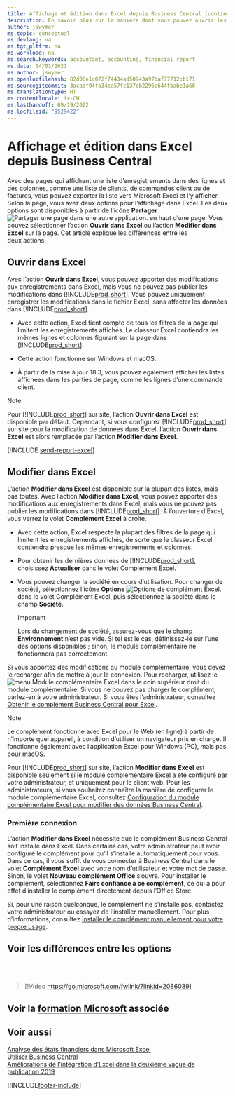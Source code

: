 ```yaml
---
title: Affichage et édition dans Excel depuis Business Central (contient une vidéo)
description: En savoir plus sur la manière dont vous pouvez ouvrir les pages dans Microsoft Excel à partir de Business Central pour une meilleure analyse de données.
author: jswymer
ms.topic: conceptual
ms.devlang: na
ms.tgt_pltfrm: na
ms.workload: na
ms.search.keywords: accountant, accounting, financial report
ms.date: 04/01/2021
ms.author: jswymer
ms.openlocfilehash: 82d08e1c072f74434ad50943a97baf77712cb171
ms.sourcegitcommit: 3acadf94fa34ca57fc137cb2296e644fbabc1a60
ms.translationtype: HT
ms.contentlocale: fr-CH
ms.lasthandoff: 09/19/2022
ms.locfileid: "9529422"
---
```

# <a name="viewing-and-editing-in-excel-from-business-central"></a>Affichage et édition dans Excel depuis Business Central

Avec des pages qui affichent une liste d’enregistrements dans des lignes et des colonnes, comme une liste de clients, de commandes client ou de factures, vous pouvez exporter la liste vers Microsoft Excel et l’y afficher. Selon la page, vous avez deux options pour l’affichage dans Excel. Les deux options sont disponibles à partir de l’icône **Partager** ![Partager une page dans une autre application.](media/share-icon.png) en haut d’une page. Vous pouvez sélectionner l’action **Ouvrir dans Excel** ou l’action **Modifier dans Excel** sur la page. Cet article explique les différences entre les deux actions.

## <a name="open-in-excel"></a>Ouvrir dans Excel

Avec l’action **Ouvrir dans Excel**, vous pouvez apporter des modifications aux enregistrements dans Excel, mais vous ne pouvez pas publier les modifications dans [!INCLUDE[prod_short](includes/prod_short.md)]. Vous pouvez uniquement enregistrer les modifications dans le fichier Excel, sans affecter les données dans [!INCLUDE[prod_short](includes/prod_short.md)].

- Avec cette action, Excel tient compte de tous les filtres de la page qui limitent les enregistrements affichés. Le classeur Excel contiendra les mêmes lignes et colonnes figurant sur la page dans [!INCLUDE[prod_short](includes/prod_short.md)].

- Cette action fonctionne sur Windows et macOS.

- À partir de la mise à jour 18.3, vous pouvez également afficher les listes affichées dans les parties de page, comme les lignes d’une commande client. 

> [!NOTE]
> Pour [!INCLUDE[prod_short](includes/prod_short.md)] sur site, l’action **Ouvrir dans Excel** est disponible par défaut. Cependant, si vous configurez [!INCLUDE[prod_short](includes/prod_short.md)] sur site pour la modification de données dans Excel, l’action **Ouvrir dans Excel** est alors remplacée par l’action **Modifier dans Excel**.

[!INCLUDE [send-report-excel](includes/send-report-excel.md)]  

## <a name="edit-in-excel"></a>Modifier dans Excel

L’action **Modifier dans Excel** est disponible sur la plupart des listes, mais pas toutes. Avec l’action **Modifier dans Excel**, vous pouvez apporter des modifications aux enregistrements dans Excel, mais vous ne pouvez pas publier les modifications dans [!INCLUDE[prod_short](includes/prod_short.md)]. À l’ouverture d’Excel, vous verrez le volet **Complément Excel** à droite.

- Avec cette action, Excel respecte la plupart des filtres de la page qui limitent les enregistrements affichés, de sorte que le classeur Excel contiendra presque les mêmes enregistrements et colonnes.

- Pour obtenir les dernières données de [!INCLUDE[prod_short](includes/prod_short.md)], choisissez **Actualiser** dans le volet Complément Excel.

- Vous pouvez changer la société en cours d’utilisation. Pour changer de société, sélectionnez l’icône **Options** ![Options de complément Excel.](media/cogwheel.png "Options du module complémentaire Excel") dans le volet Complément Excel, puis sélectionnez la société dans le champ **Société**.  

    > [!IMPORTANT]
    > Lors du changement de société, assurez-vous que le champ **Environnement** n’est pas vide. Si tel est le cas, définissez-le sur l’une des options disponibles ; sinon, le module complémentaire ne fonctionnera pas correctement.  

Si vous apportez des modifications au module complémentaire, vous devez le recharger afin de mettre à jour la connexion. Pour recharger, utilisez le ![menu Module complémentaire Excel](media/excel-addin-menu.png "Menu Module complémentaire Excel") dans le coin supérieur droit du module complémentaire. Si vous ne pouvez pas charger le complément, parlez-en à votre administrateur. Si vous êtes l’administrateur, consultez [Obtenir le complément Business Central pour Excel](admin-deploy-excel-addin.md).

> [!NOTE]
> Le complément fonctionne avec Excel pour le Web (en ligne) à partir de n’importe quel appareil, à condition d’utiliser un navigateur pris en charge. Il fonctionne également avec l’application Excel pour Windows (PC), mais pas pour macOS.
>
> Pour [!INCLUDE[prod_short](includes/prod_short.md)] sur site, l’action **Modifier dans Excel** est disponible seulement si le module complémentaire Excel a été configuré par votre administrateur, et uniquement pour le client web. Pour les administrateurs, si vous souhaitez connaître la manière de configurer le module complémentaire Excel, consultez [Configuration du module complémentaire Excel pour modifier des données Business Central](/dynamics365/business-central/dev-itpro/administration/configuring-excel-addin).


<!-- Note for later: here we're immediately jumping to pretty advanced topics like changing company or reloading the addin. Fine to keep them for now. In the future, we will first need to explain in more detail the actual functionality of the addin, primarily these sub-sections:

Refreshing record data in Excel
Editing and publishing back to Business Central
Creating new records from Excel
Crafting your own editable Excel.
Point (4) is where it gets interesting for changing/specifying company, environment and other connection settings-->

### <a name="first-time-sign-in"></a>Première connexion

L’action **Modifier dans Excel** nécessite que le complément Business Central soit installé dans Excel. Dans certains cas, votre administrateur peut avoir configuré le complément pour qu’il s’installe automatiquement pour vous. Dans ce cas, il vous suffit de vous connecter à Business Central dans le volet **Complément Excel** avec votre nom d’utilisateur et votre mot de passe. Sinon, le volet **Nouveau complément Office** s’ouvre. Pour installer le complément, sélectionnez **Faire confiance à ce complément**, ce qui a pour effet d’installer le complément directement depuis l’Office Store.

Si, pour une raison quelconque, le complément ne s’installe pas, contactez votre administrateur ou essayez de l’installer manuellement. Pour plus d’informations, consultez [Installer le complément manuellement pour votre propre usage](admin-deploy-excel-addin.md#install).

## <a name="see-the-differences-between-the-options"></a>Voir les différences entre les options
<br><br>  

> [!Video https://go.microsoft.com/fwlink/?linkid=2086039]

## <a name="see-related-microsoft-training"></a>Voir la [formation Microsoft](/training/modules/configure-powerbi-excel-dynamics-365-business-central/index) associée

## <a name="see-also"></a>Voir aussi

[Analyse des états financiers dans Microsoft Excel](finance-analyze-excel.md)  
[Utiliser Business Central](ui-work-product.md)  
[Améliorations de l’intégration d’Excel dans la deuxième vague de publication 2019](/dynamics365-release-plan/2019wave2/dynamics365-business-central/enhancements-excel-integration)  


[!INCLUDE[footer-include](includes/footer-banner.md)]
